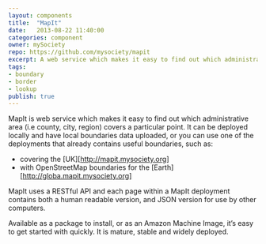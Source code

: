 ```yaml
---
layout: components
title:  "MapIt"
date:   2013-08-22 11:40:00
categories: component
owner: mySociety
repo: https://github.com/mysociety/mapit
excerpt: A web service which makes it easy to find out which administrative area (i.e county, city, region) covers a particular point. Mature and stable. 
tags:
- boundary
- border
- lookup
publish: true
---
```


MapIt is web service which makes it easy to find out which administrative area (i.e county, city, region) covers a particular point. It can be deployed locally and have local boundaries data uploaded, or you can use one of the deployments that already contains useful boundaries, such as:

+ covering the [UK][http://mapit.mysociety.org]
+ with OpenStreetMap boundaries for the [Earth][http://globa.mapit.mysociety.org]

MapIt uses a RESTful API and each page within a MapIt deployment contains both a human readable version, and JSON version for use by other computers.

Available as a package to install, or as an Amazon Machine Image, it’s easy to get started with quickly. It is mature, stable and widely deployed.
